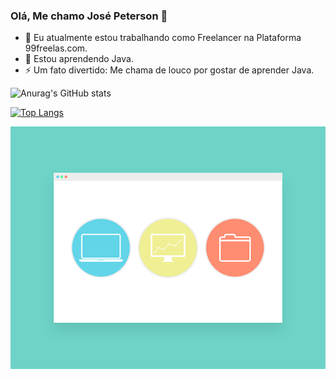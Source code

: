 ### Olá, Me chamo José Peterson 👋

- 🔭 Eu atualmente estou trabalhando como Freelancer na Plataforma 99freelas.com.
- 🌱 Estou aprendendo Java.
- ⚡ Um fato divertido: Me chama de louco por gostar de aprender Java. 

<!--
**PetsuTHEPRO/PetsuTHEPRO** is a ✨ _special_ ✨ repository because its `README.md` (this file) appears on your GitHub profile.

Here are some ideas to get you started:

- 🔭 I’m currently working on ...
- 🌱 I’m currently learning ...
- 👯 I’m looking to collaborate on ...
- 🤔 I’m looking for help with ...
- 💬 Ask me about ...
- 📫 How to reach me: ...
- 😄 Pronouns: ...
- ⚡ Fun fact: ...
-->

![Anurag's GitHub stats](https://github-readme-stats.vercel.app/api?username=PetsuTHEPRO&show_icons=true&theme=tokyonight)

[![Top Langs](https://github-readme-stats.vercel.app/api/top-langs/?username=PetsuTHEPRO&layout=compact)](https://github.com/anuraghazra/github-readme-stats)

![Alt text](https://github.com/PetsuTHEPRO/PetsuTHEPRO/blob/main/gui-2457114_640.png?raw=true "Title")
